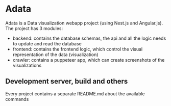 # Adata
Adata is a Data visualization webapp project (using Nest.js and Angular.js). The project has 3 modules:
- backend: contains the database schemas, the api and all the logic needs to update and read the database
- frontend: contains the frontend logic, which control the visual representation of the data (visualization)
- crawler: contains a puppeteer app, which can create screenshots of the visualizations

## Development server, build and others

Every project contains a separate README.md about the available commands 

